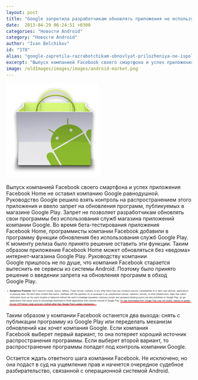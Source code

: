 ```yaml
---
layout: post
title: "Google запретила разработчикам обновлять приложения не используя Google Play"
date:  2013-04-29 06:24:51 +0300
categories: "Новости Android"
category: "Новости Android"
author: "Ivan Belchikov"
id: "378"
alias: "google-zapretila-razrabotchikam-obnovlyat-prilozheniya-ne-ispolzuya-google-play"
excerpt: "Выпуск компанией Facebook своего смартфона и успех приложения Facebook Home не оставил компанию Google равнодушной. Руководство Google решило взять контроль на распространением этого приложения и ввело запрет на обновления программ, публикуемых в магазине Google Play. Запрет не позволяет разработчикам обновлять свои программы без использования служб магазина приложений компании Google."
image: /oldImages/images/images/android-market.png
---
```

<img src="/oldImages/images/images/android-market.png" alt="Google Play" >

Выпуск компанией Facebook своего смартфона и успех приложения Facebook Home не оставил компанию Google равнодушной. Руководство Google решило взять контроль на распространением этого приложения и ввело запрет на обновления программ, публикуемых в магазине Google Play. Запрет не позволяет разработчикам обновлять свои программы без использования служб магазина приложений компании Google.
Во время бета-тестирования приложения Facebook Home, программисты компании Facebook добавили в программу функции обновления без использования служб Google Play. К моменту релиза было принято решение оставить эти функции. Таким образом приложение Facebook Home может обновляться без «ведома» интернет-магазина Google Play. Руководству компании Google пришлось не по душе, что компания Facebook старается вытеснить ее сервисы из системы Android. Поэтому было принято решение о введении запрета на обновления программ в обход Google Play.

<img src="/oldImages/images/images/Google/play-store-policy-update.png" alt="Обновление политики Google Play">

Таким образом у компании Facebook останется два выхода: снять с публикации программу из Google Play или переделать механизм обновлений как хочет компания Google. Если компания Facebook выберет первый вариант, то она потеряет хороший источник распространения программы. Если выберет второй вариант, то распространение программы попадет под контроль компании Google.

Остается ждать ответного шага компании Facebook. Не исключено, но она подаст в суд на ущемление прав и начнется очередное судебное разбирательство, связанной с операционной системой Android.
